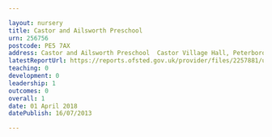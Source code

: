 ```yaml
---

layout: nursery
title: Castor and Ailsworth Preschool
urn: 256756
postcode: PE5 7AX
address: Castor and Ailsworth Preschool  Castor Village Hall, Peterborough Road Castor, PETERBOROUGH, PE5 7AX
latestReportUrl: https://reports.ofsted.gov.uk/provider/files/2257881/urn/256756.pdf
teaching: 0
development: 0
leadership: 1
outcomes: 0
overall: 1
date: 01 April 2018 
datePublish: 16/07/2013

---
```

